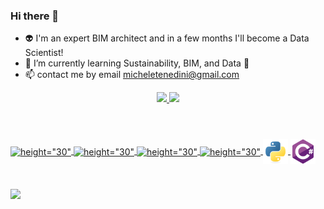 ### Hi there 👋

- 👽 I'm an expert BIM architect and in a few months I'll become a Data Scientist!
- 🌱 I’m currently learning Sustainability, BIM, and Data 🎯
- 📫 contact me by email micheletenedini@gmail.com

<div align="center">
  <a href="https://github.com/mtendni">
  <img height="150em" src="https://github-readme-stats.vercel.app/api?username=mtendni&show_icons=true&theme=synthwave&include_all_commits=true&count_private=true" />
  <img height="150em" src="https://github-readme-stats.vercel.app/api/top-langs/?username=mtendni&layout=compact&langs_count=7&theme=synthwave" />
</div>
  
#
  
<div style="display: inline_block"><br>
  <img align="center" alt= height="30" width="40" src="https://cdn.jsdelivr.net/gh/devicons/devicon/icons/pandas/pandas-original.svg" /> 
  <img align="center" alt= height="30" width="40" src="https://cdn.jsdelivr.net/gh/devicons/devicon/icons/rstudio/rstudio-original.svg" />
  <img align="center" alt= height="30" width="40" src="https://cdn.jsdelivr.net/gh/devicons/devicon/icons/r/r-original.svg" />
  <img align="center" alt= height="30" width="40" src="https://cdn.jsdelivr.net/gh/devicons/devicon/icons/jupyter/jupyter-original-wordmark.svg" />
  <img align="center" alt= height="30" width="40" src="https://raw.githubusercontent.com/devicons/devicon/master/icons/python/python-original.svg">
  <img align="center" alt= height="30" width="40" src="https://raw.githubusercontent.com/devicons/devicon/master/icons/csharp/csharp-original.svg"> 
</div>
  
#
 
<div> 
 <a href="https://www.linkedin.com/in/michele-tenedini/" target="_blank"><img src="https://img.shields.io/badge/-LinkedIn-%230077B5?style=for-the-badge&logo=linkedin&logoColor=white" target="_blank"></a>
  
